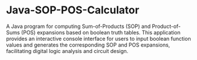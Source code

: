 # Java-SOP-POS-Calculator
A Java program for computing Sum-of-Products (SOP) and Product-of-Sums (POS) expansions based on boolean truth tables. This application provides an interactive console interface for users to input boolean function values and generates the corresponding SOP and POS expansions, facilitating digital logic analysis and circuit design.
